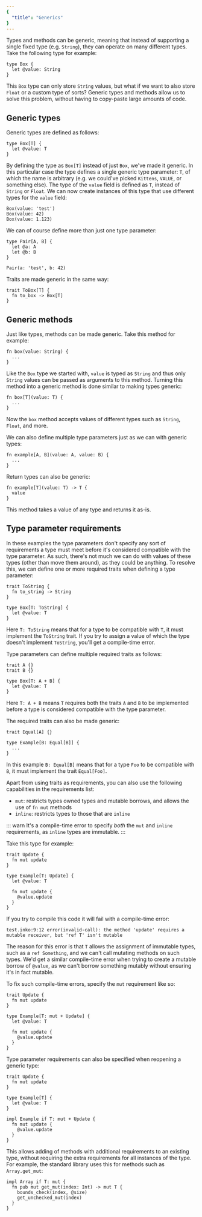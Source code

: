 ```yaml
---
{
  "title": "Generics"
}
---
```


Types and methods can be generic, meaning that instead of supporting a single
fixed type (e.g. `String`), they can operate on many different types. Take the
following type for example:

```inko
type Box {
  let @value: String
}
```

This `Box` type can only store `String` values, but what if we want to also
store `Float` or a custom type of sorts? Generic types and methods allow us to
solve this problem, without having to copy-paste large amounts of code.

## Generic types

Generic types are defined as follows:

```inko
type Box[T] {
  let @value: T
}
```

By defining the type as `Box[T]` instead of just `Box`, we've made it generic.
In this particular case the type defines a single generic type parameter: `T`,
of which the name is arbitrary (e.g. we could've picked `Kittens`, `VALUE`, or
something else). The type of the `value` field is defined as `T`, instead of
`String` or `Float`. We can now create instances of this type that use different
types for the `value` field:

```inko
Box(value: 'test')
Box(value: 42)
Box(value: 1.123)
```

We can of course define more than just one type parameter:

```inko
type Pair[A, B] {
  let @a: A
  let @b: B
}

Pair(a: 'test', b: 42)
```

Traits are made generic in the same way:

```inko
trait ToBox[T] {
  fn to_box -> Box[T]
}
```

## Generic methods

Just like types, methods can be made generic. Take this method for example:

```inko
fn box(value: String) {
  ...
}
```

Like the `Box` type we started with, `value` is typed as `String` and thus only
`String` values can be passed as arguments to this method. Turning this method
into a generic method is done similar to making types generic:

```inko
fn box[T](value: T) {
  ...
}
```

Now the `box` method accepts values of different types such as `String`,
`Float`, and more.

We can also define multiple type parameters just as we can with generic types:

```inko
fn example[A, B](value: A, value: B) {
  ...
}
```

Return types can also be generic:

```inko
fn example[T](value: T) -> T {
  value
}
```

This method takes a value of any type and returns it as-is.

## Type parameter requirements

In these examples the type parameters don't specify any sort of requirements a
type must meet before it's considered compatible with the type parameter. As
such, there's not much we can do with values of these types (other than move
them around), as they could be anything. To resolve this, we can define one or
more required traits when defining a type parameter:

```inko
trait ToString {
  fn to_string -> String
}

type Box[T: ToString] {
  let @value: T
}
```

Here `T: ToString` means that for a type to be compatible with `T`, it must
implement the `ToString` trait. If you try to assign a value of which the type
doesn't implement `ToString`, you'll get a compile-time error.

Type parameters can define multiple required traits as follows:

```inko
trait A {}
trait B {}

type Box[T: A + B] {
  let @value: T
}
```

Here `T: A + B` means `T` requires both the traits `A` and `B` to be implemented
before a type is considered compatible with the type parameter.

The required traits can also be made generic:

```inko
trait Equal[A] {}

type Example[B: Equal[B]] {
  ...
}
```

In this example `B: Equal[B]` means that for a type `Foo` to be compatible with
`B`, it must implement the trait `Equal[Foo]`.

Apart from using traits as requirements, you can also use the following
capabilities in the requirements list:

- `mut`: restricts types owned types and mutable borrows, and allows the use of
  `fn mut` methods
- `inline`: restricts types to those that are `inline`

::: warn
It's a compile-time error to specify _both_ the `mut` and `inline` requirements,
as `inline` types are immutable.
:::

Take this type for example:

```inko
trait Update {
  fn mut update
}

type Example[T: Update] {
  let @value: T

  fn mut update {
    @value.update
  }
}
```

If you try to compile this code it will fail with a compile-time error:

```
test.inko:9:12 error(invalid-call): the method 'update' requires a mutable receiver, but 'ref T' isn't mutable
```

The reason for this error is that `T` allows the assignment of immutable types,
such as a `ref Something`, and we can't call mutating methods on such types.
We'd get a similar compile-time error when trying to create a mutable borrow of
`@value`, as we can't borrow something mutably without ensuring it's in fact
mutable.

To fix such compile-time errors, specify the `mut` requirement like so:

```inko
trait Update {
  fn mut update
}

type Example[T: mut + Update] {
  let @value: T

  fn mut update {
    @value.update
  }
}
```

Type parameter requirements can also be specified when reopening a generic
type:

```inko
trait Update {
  fn mut update
}

type Example[T] {
  let @value: T
}

impl Example if T: mut + Update {
  fn mut update {
    @value.update
  }
}
```

This allows adding of methods with additional requirements to an existing type,
without requiring the extra requirements for all instances of the type. For
example, the standard library uses this for methods such as `Array.get_mut`:

```inko
impl Array if T: mut {
  fn pub mut get_mut(index: Int) -> mut T {
    bounds_check(index, @size)
    get_unchecked_mut(index)
  }
}
```
